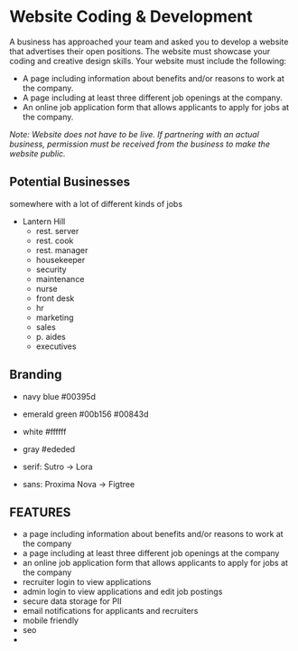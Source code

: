 # Website Coding & Development

A business has approached your team and asked you to develop a website that advertises
their open positions. The website must showcase your coding and creative design skills. Your
website must include the following:

- A page including information about benefits and/or reasons to work at the company.
- A page including at least three different job openings at the company.
- An online job application form that allows applicants to apply for jobs at the company.

_Note: Website does not have to be live. If partnering with an actual business, permission must
be received from the business to make the website public._

## Potential Businesses

somewhere with a lot of different kinds of jobs

- Lantern Hill
  - rest. server
  - rest. cook
  - rest. manager
  - housekeeper
  - security
  - maintenance
  - nurse
  - front desk
  - hr
  - marketing
  - sales
  - p. aides
  - executives

## Branding

- navy blue #00395d
- emerald green #00b156 #00843d
- white #ffffff
- gray #ededed

- serif: Sutro → Lora
- sans: Proxima Nova → Figtree

## FEATURES

- a page including information about benefits and/or reasons to work at the company
- a page including at least three different job openings at the company
- an online job application form that allows applicants to apply for jobs at the company
- recruiter login to view applications
- admin login to view applications and edit job postings
- secure data storage for PII
- email notifications for applicants and recruiters
- mobile friendly
- seo
-
